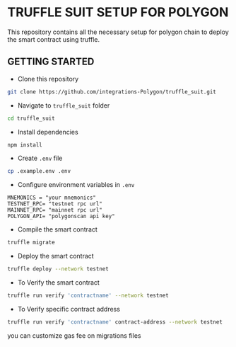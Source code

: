 # TRUFFLE SUIT SETUP FOR POLYGON

This repository contains all the necessary setup for polygon chain to deploy the smart contract using truffle.

## GETTING STARTED
- Clone this repository
```sh
git clone https://github.com/integrations-Polygon/truffle_suit.git
```
- Navigate to `truffle_suit` folder
```sh
cd truffle_suit
```

- Install dependencies
```sh
npm install 
```

- Create `.env` file
```sh
cp .example.env .env
```

- Configure environment variables in `.env`
```
MNEMONICS = "your mnemonics"
TESTNET_RPC= "testnet rpc url"
MAINNET_RPC= "mainnet rpc url"
POLYGON_API= "polygonscan api key"
```
- Compile the smart contract
```sh
truffle migrate
```
- Deploy the smart contract
```sh
truffle deploy --network testnet
```
- To Verify the smart contract
```sh
truffle run verify 'contractname' --network testnet
```
- To Verify specific contract address
```sh
truffle run verify 'contractname' contract-address --network testnet
```

you can customize gas fee on migrations files
